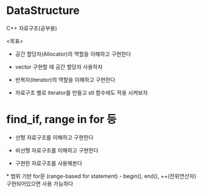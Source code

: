 # DataStructure
C++ 자료구조(공부용)

<목표>
- 공간 할당자(Allocator)의 역할을 이해하고 구현한다
 * vector 구현할 때 공간 할당자 사용하자
- 반복자(iterator)의 역할을 이해하고 구현한다
 * 자료구조 별로 iterator를 만들고 stl 함수에도 적용 시켜보자
  # find_if, range in for 등
- 선형 자료구조를 이해하고 구현한다
- 비선형 자료구조를 이해하고 구현한다

- 구현한 자료구조를 사용해본다

<Tips>
* 범위 기반 for문 (range-based for statement)
 - begin(), end(), ++(전위연산자) 구현되어있으면 사용 가능하다



 